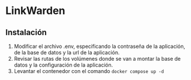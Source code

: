 # LinkWarden

## Instalación

1. Modificar el archivo .env, especificando la contraseña de la aplicación, de la base de datos y la url de la aplicación.
2. Revisar las rutas de los volúmenes donde se van a montar la base de datos y la configuración de la aplicación.
3. Levantar el contenedor con el comando ```docker compose up -d```
